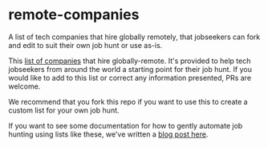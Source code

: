 # remote-companies
A list of tech companies that hire globally remotely, that jobseekers can fork and edit to suit their own job hunt or use as-is.

This [list of companies](https://github.com/Codesee-io/remote-companies/blob/main/company-list.md) that hire globally-remote. It's provided to help tech jobseekers from around the world a starting point for their job hunt. If you would like to add to this list or correct any information presented, PRs are welcome.

We recommend that you fork this repo if you want to use this to create a custom list for your own job hunt.

If you want to see some documentation for how to gently automate job hunting using lists like these, we've written a [blog post here](https://codesee.io/blog/finding-your-first-job-in-tech).
